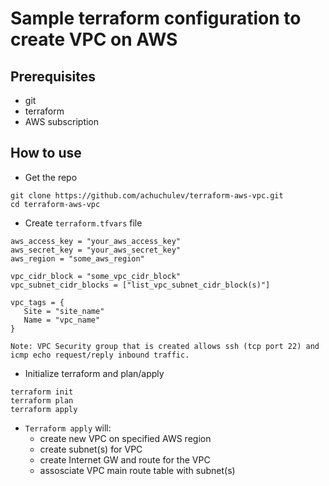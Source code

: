# Sample terraform configuration to create VPC on AWS

## Prerequisites

- git
- terraform
- AWS subscription

## How to use

- Get the repo

```
git clone https://github.com/achuchulev/terraform-aws-vpc.git
cd terraform-aws-vpc
```

- Create `terraform.tfvars` file

```
aws_access_key = "your_aws_access_key"
aws_secret_key = "your_aws_secret_key"
aws_region = "some_aws_region"

vpc_cidr_block = "some_vpc_cidr_block"
vpc_subnet_cidr_blocks = ["list_vpc_subnet_cidr_block(s)"]

vpc_tags = {
   Site = "site_name"
   Name = "vpc_name"
}
```


```
Note: VPC Security group that is created allows ssh (tcp port 22) and icmp echo request/reply inbound traffic.
```

- Initialize terraform and plan/apply

```
terraform init
terraform plan
terraform apply
```

- `Terraform apply` will:
  - create new VPC on specified AWS region
  - create subnet(s) for VPC
  - create Internet GW and route for the VPC
  - assosciate VPC main route table with subnet(s)
  
